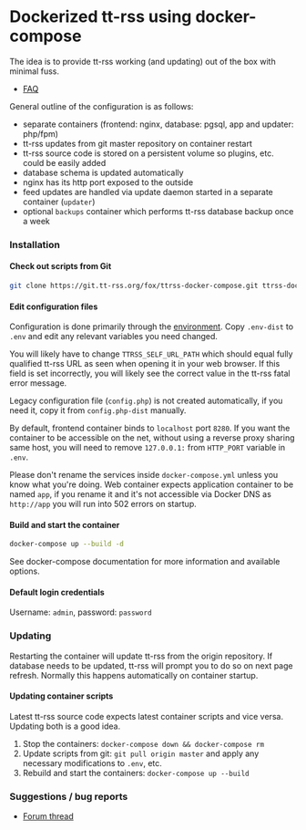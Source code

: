 # Dockerized tt-rss using docker-compose

The idea is to provide tt-rss working (and updating) out of the box with minimal fuss.

- [FAQ](https://git.tt-rss.org/fox/ttrss-docker-compose/wiki#faq)

General outline of the configuration is as follows:

 - separate containers (frontend: nginx, database: pgsql, app and updater: php/fpm)
 - tt-rss updates from git master repository on container restart
 - tt-rss source code is stored on a persistent volume so plugins, etc. could be easily added
 - database schema is updated automatically
 - nginx has its http port exposed to the outside
 - feed updates are handled via update daemon started in a separate container (`updater`)
 - optional `backups` container which performs tt-rss database backup once a week

### Installation

#### Check out scripts from Git

```sh
git clone https://git.tt-rss.org/fox/ttrss-docker-compose.git ttrss-docker && cd ttrss-docker
```

#### Edit configuration files

Configuration is done primarily through the [environment](https://git.tt-rss.org/fox/ttrss-docker-compose/wiki#how-do-i-set-global-configuration-options). Copy ``.env-dist`` to ``.env`` and edit any relevant variables you need changed.

You will likely have to change ``TTRSS_SELF_URL_PATH`` which should equal fully qualified tt-rss
URL as seen when opening it in your web browser. If this field is set incorrectly, you will
likely see the correct value in the tt-rss fatal error message.

Legacy configuration file (`config.php`) is not created automatically, if you need it, copy it from `config.php-dist` manually.

By default, frontend container binds to `localhost` port `8280`. If you want the container to be
accessible on the net, without using a reverse proxy sharing same host, you will need to
remove ``127.0.0.1:`` from ``HTTP_PORT`` variable in ``.env``.

Please don't rename the services inside `docker-compose.yml` unless you know what you're doing. Web container expects application container to be named `app`, if you rename it and it's not accessible via Docker DNS as `http://app` you will run into 502 errors on startup.

#### Build and start the container

```sh
docker-compose up --build -d
```

See docker-compose documentation for more information and available options.

#### Default login credentials

Username: `admin`, password: `password`

### Updating

Restarting the container will update tt-rss from the origin repository. If database needs to be updated,
tt-rss will prompt you to do so on next page refresh. Normally this happens automatically on container startup.

#### Updating container scripts

Latest tt-rss source code expects latest container scripts and vice versa. Updating both is a good idea.

1. Stop the containers: ``docker-compose down && docker-compose rm``
2. Update scripts from git: ``git pull origin master`` and apply any necessary modifications to ``.env``, etc.
3. Rebuild and start the containers: ``docker-compose up --build``

### Suggestions / bug reports

- [Forum thread](https://community.tt-rss.org/t/docker-compose-tt-rss/2894)
